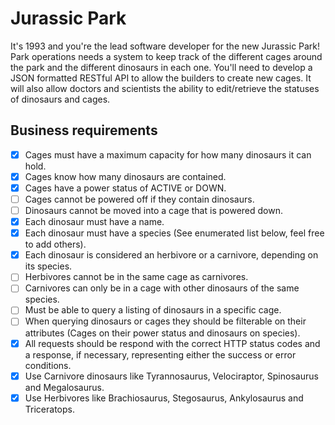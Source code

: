 # Jurassic Park

It's 1993 and you're the lead software developer for the new Jurassic Park! Park
operations needs a system to keep track of the different cages around the park and the
different dinosaurs in each one. You'll need to develop a JSON formatted RESTful API
to allow the builders to create new cages. It will also allow doctors and scientists the
ability to edit/retrieve the statuses of dinosaurs and cages.

## Business requirements

- [x] Cages must have a maximum capacity for how many dinosaurs it can hold.
- [x] Cages know how many dinosaurs are contained.
- [x] Cages have a power status of ACTIVE or DOWN.
- [ ] Cages cannot be powered off if they contain dinosaurs.
- [ ] Dinosaurs cannot be moved into a cage that is powered down.
- [x] Each dinosaur must have a name.
- [x] Each dinosaur must have a species (See enumerated list below, feel free to add
others).
- [x] Each dinosaur is considered an herbivore or a carnivore, depending on its species.
- [ ] Herbivores cannot be in the same cage as carnivores.
- [ ] Carnivores can only be in a cage with other dinosaurs of the same species.
- [ ] Must be able to query a listing of dinosaurs in a specific cage.
- [ ] When querying dinosaurs or cages they should be filterable on their attributes
(Cages on their power status and dinosaurs on species).
- [x] All requests should be respond with the correct HTTP status codes and a response,
if necessary, representing either the success or error conditions.
- [x] Use Carnivore dinosaurs like Tyrannosaurus, Velociraptor, Spinosaurus and
Megalosaurus.
- [x] Use Herbivores like Brachiosaurus, Stegosaurus, Ankylosaurus and Triceratops.